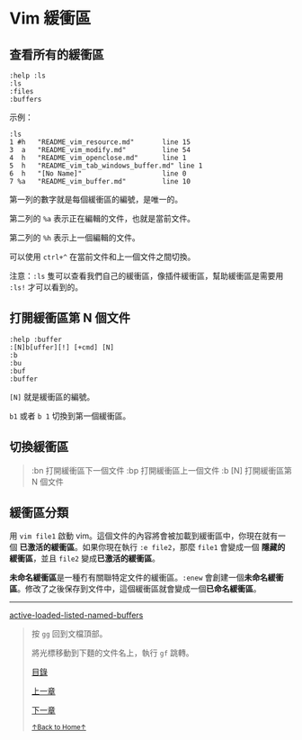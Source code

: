 # Vim 緩衝區

## 查看所有的緩衝區

```
:help :ls
:ls
:files
:buffers
```

示例：

```
:ls
1 #h   "README_vim_resource.md"       line 15
3  a   "README_vim_modify.md"         line 54
4  h   "README_vim_openclose.md"      line 1
5  h   "README_vim_tab_windows_buffer.md" line 1
6  h   "[No Name]"                    line 0
7 %a   "README_vim_buffer.md"         line 10
```

第一列的數字就是每個緩衝區的編號，是唯一的。

第二列的 `%a` 表示正在編輯的文件，也就是當前文件。

第二列的 `%h` 表示上一個編輯的文件。

可以使用 `ctrl+^` 在當前文件和上一個文件之間切換。

注意：`:ls` 隻可以查看我們自己的緩衝區，像插件緩衝區，幫助緩衝區是需要用 `:ls!`
才可以看到的。

## 打開緩衝區第 N 個文件

```
:help :buffer
:[N]b[uffer][!] [+cmd] [N]
:b
:bu
:buf
:buffer
```

`[N]` 就是緩衝區的編號。

`b1` 或者 `b 1` 切換到第一個緩衝區。

## 切換緩衝區

> :bn 打開緩衝區下一個文件
> :bp 打開緩衝區上一個文件
> :b [N] 打開緩衝區第 N 個文件

## 緩衝區分類

用 `vim file1` 啟動 vim。這個文件的內容將會被加載到緩衝區中，你現在就有一個
**已激活的緩衝區**。如果你現在執行 `:e file2`，那麼 `file1` 會變成一個
**隱藏的緩衝區**，並且 `file2` 變成**已激活的緩衝區**。

**未命名緩衝區**是一種冇有關聯特定文件的緩衝區。`:enew` 會創建一個**未命名緩衝區**。修改了之後保存到文件中，這個緩衝區就會變成一個**已命名緩衝區**。

* * *

[active-loaded-listed-named-buffers](https://github.com/mhinz/vim-galore#active-loaded-listed-named-buffers)

> 按 `gg` 回到文檔頂部。
>
> 將光標移動到下麵的文件名上，執行 `gf` 跳轉。
>
> [目錄](README.md)
>
> [上一章](README_vim_1.7_windows.md)
>
> [下一章](README.md)
>
> <a href='https://github.com/MDGSF/MyVim'><small>↑Back to Home↑</small></a>

